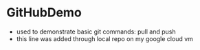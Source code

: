 # GitHubDemo
* used to demonstrate basic git commands: pull and push
* this line was added through local repo on my google cloud vm